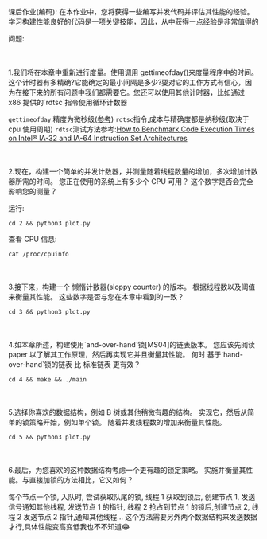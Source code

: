 课后作业(编码):
在本作业中，您将获得一些编写并发代码并评估其性能的经验。 学习构建性能良好的代码是一项关键技能，因此，从中获得一点经验是非常值得的

问题:

<br/>
<br/>
1.我们将在本章中重新进行度量。使用调用 gettimeofday()来度量程序中的时间。
这个计时器有多精确?它能确定的最小间隔是多少?要对它的工作方式有信心，因为在接下来的所有问题中我们都需要它。您还可以使用其他计时器，比如通过 x86 提供的`rdtsc`指令使用循环计数器

`gettimeofday` 精度为微秒级([参考](https://blog.csdn.net/russell_tao/article/details/7185588))
`rdtsc`指令,成本与精确度都是纳秒级(取决于 cpu 使用周期)
`rdtsc`测试方法参考:[How to Benchmark Code Execution Times on Intel® IA-32 and IA-64 Instruction Set Architectures](https://www.intel.com/content/dam/www/public/us/en/documents/white-papers/ia-32-ia-64-benchmark-code-execution-paper.pdf)

<br/>
<br/>
2.现在，构建一个简单的并发计数器，并测量随着线程数量的增加，多次增加计数器所需的时间。 您正在使用的系统上有多少个 CPU 可用？ 这个数字是否会完全影响您的测量？

运行:
```shell script
cd 2 && python3 plot.py
```

查看 CPU 信息:
```shell script
cat /proc/cpuinfo
```


<br/>
<br/>
3.接下来，构建一个 懒惰计数器(sloppy counter) 的版本。 根据线程数以及阈值来衡量其性能。 这些数字是否与您在本章中看到的一致？

```shell script
cd 3 && python3 plot.py
```

<br/>
<br/>
4.如本章所述，构建使用`and-over-hand`锁[MS04]的链表版本。 您应该先阅读 paper 以了解其工作原理，然后再实现它并且衡量其性能。 何时 基于`hand-over-hand`锁的链表 比 标准链表 更有效？

```shell script
cd 4 && make && ./main
```

<br/>
<br/>
5.选择你喜欢的数据结构，例如 B 树或其他稍微有趣的结构。 实现它，然后从简单的锁策略开始，例如单个锁。 随着并发线程数的增加来衡量其性能。

```shell script
cd 5 && python3 plot.py
```

<br/>
<br/>
6.最后，为您喜欢的这种数据结构考虑一个更有趣的锁定策略。 实施并衡量其性能。与直接加锁的方法相比，它又如何？

每个节点一个锁, 入队时, 尝试获取队尾的锁, 线程 1 获取到锁后, 创建节点 1, 发送信号通知其他线程, 发送节点 1 的指针, 线程 2 抢占到节点 1 的锁后,创建节点 2, 线程 2 发送节点 2 指针,通知其他线程...
这个方法需要另外两个数据结构来发送数据才行,具体性能变高变低我也不不知道😂